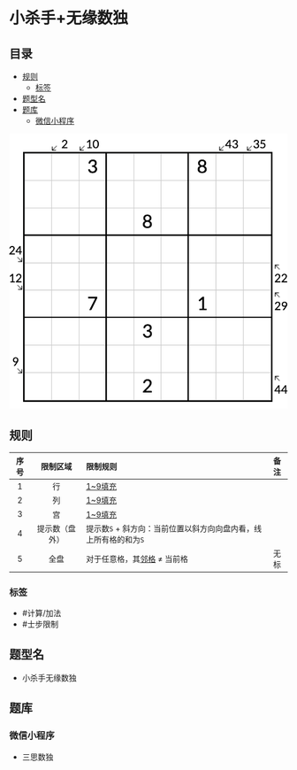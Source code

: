 # 小杀手+无缘数独
<!-- START doctoc generated TOC please keep comment here to allow auto update -->
<!-- DON'T EDIT THIS SECTION, INSTEAD RE-RUN doctoc TO UPDATE -->
## 目录

- [规则](#%E8%A7%84%E5%88%99)
  - [标签](#%E6%A0%87%E7%AD%BE)
- [题型名](#%E9%A2%98%E5%9E%8B%E5%90%8D)
- [题库](#%E9%A2%98%E5%BA%93)
  - [微信小程序](#%E5%BE%AE%E4%BF%A1%E5%B0%8F%E7%A8%8B%E5%BA%8F)

<!-- END doctoc generated TOC please keep comment here to allow auto update -->

![题](../../../images/sudoku/小杀手+无缘数独.png)

## 规则

| 序号  |  限制区域   | 限制规则                                  | 备注  |
|:---:|:-------:|:--------------------------------------|:---:|
|  1  |    行    | [1~9填充]                               |     |
|  2  |    列    | [1~9填充]                               |     |
|  3  |    宫    | [1~9填充]                               |     |
|  4  | 提示数（盘外） | 提示数`S` + 斜方向：当前位置以斜方向向盘内看，线上所有格的和为`S` |     |
|  5  |   全盘    | 对于任意格，其[邻格] ≠ 当前格                     | 无标  |

### 标签

- #计算/加法
- #士步限制

## 题型名

- 小杀手无缘数独

## 题库

### 微信小程序

- 三思数独

[1~9填充]: ../../../rules/rules.md#1to9填充

[邻格]: ../../../rules/rules.md#邻格

